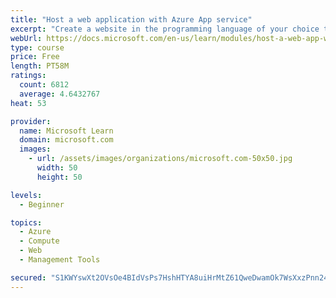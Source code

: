 ```yaml
---
title: "Host a web application with Azure App service"
excerpt: "Create a website in the programming language of your choice through the hosted web app platform in Azure App Service."
webUrl: https://docs.microsoft.com/en-us/learn/modules/host-a-web-app-with-azure-app-service/
type: course
price: Free
length: PT58M
ratings:
  count: 6812
  average: 4.6432767
heat: 53

provider:
  name: Microsoft Learn
  domain: microsoft.com
  images:
    - url: /assets/images/organizations/microsoft.com-50x50.jpg
      width: 50
      height: 50

levels:
  - Beginner

topics:
  - Azure
  - Compute
  - Web
  - Management Tools

secured: "S1KWYswXt2OVsOe4BIdVsPs7HshHTYA8uiHrMtZ61QweDwamOk7WsXxzPnn24U7qEqbR7hnj3EWKeNgIbkQLPTMeNfPAfcjbNLDzI+/mVipi99/kmhotmkBq/tHyeHY4n4WRyRga2nW72ws+h1tXgi6nGFiWJlpyTj7qDCJ201RHzH/mvSdmFvmyBrRGH5JWYFgFu38c3FdiaYzO/eSH6TLq0zZOyYQbktSfZhyvyRpvz21kY+yypn0MCXYMopHZnhhrnRImrucPPGwoS6+tHPHMvgweXZJ/+2wlRIlMr7VK7IZxRJwN10vzKlMUnxHiJE+f/CmiKfTKIyFUmVPgIPxvNl5FesMnNLX0T9ijbhm9blyfvMsUgDKduzafY62fIoH7z4Fax930l93zPLztwc8KBaAapGCbU6phuPtT05I=;97Vsmc4dVrwC+oG71ZHqbA=="
---
```



